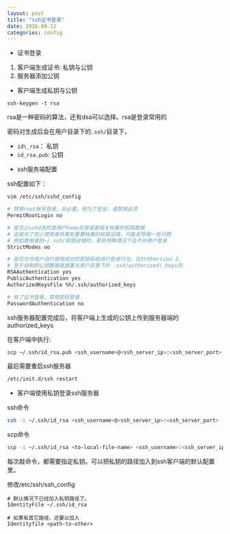 ```yaml
---
layout: post
title: "ssh证书登录"
date: 2016-09-12
categories: config
---
```


* 证书登录

1. 客户端生成证书: 私钥与公钥
2. 服务器添加公钥

* 客户端生成私钥与公钥

`ssh-keygen -t rsa`

rsa是一种密码的算法，还有dsa可以选择。rsa是登录常用的

密码对生成后会在用户目录下的`.ssh/`目录下，

- `id\_rsa`： 私钥
- `id_rsa.pub`: 公钥

* ssh服务端配置

ssh配置如下：

```bash
vim /etc/ssh/sshd_config

# 禁用root账号登录，非必要。但为了安全，请禁用此项
PermitRootLogin no

# 是否让sshd去检查用户home目录或者相关档案的权限数据
# 这是为了担心使用者将某些重要档案的权限设错，可能会导致一些问题
# 例如使用者的~/.ssh/权限设错时，某些特殊情况下会不许用户登录
StrictModes no

# 是否允许用户自行使用成对的密钥系统进行登录行为。仅针对Version 2.
# 至于自制的公钥数据就放置与用户目录下的 .ssh/authorized\_keys内
RSAAuthentication yes
PublicAuthentication yes
AuthorizedKeysFile %h/.ssh/authorized_keys

# 有了证书登录，禁用密码登录
PasswordAuthentication no
```

ssh服务器配置完成后，将客户端上生成的公钥上传到服务器端的 authorized_keys

在客户端中执行:

```bash
scp ~/.ssh/id_rsa.pub <ssh_username>@<ssh_server_ip>:<ssh_server_port>:~/.ssh/authorized_keys
```

最后需要重启ssh服务器

```bash
/etc/init.d/ssh restart
```

* 客户端使用私钥登录ssh服务器

ssh命令

```bash
ssh -i ~/.ssh/id_rsa <ssh_username>@<ssh_server_ip>:<ssh_server_port>
```

scp命令

```bash
scp -i ~/.ssh/id_rsa <to-local-file-name> <ssh_username>:<ssh_server_ip>:<ssh_server_port>:<to-remote-file-name>
```

每次敲命令，都需要指定私钥。可以把私钥的路径加入到ssh客户端的默认配置里。

修改/etc/ssh/ssh\_config

```config
# 默认情况下已经加入私钥路径了。
IdentityFile ~/.ssh/id_rsa

# 如果有其它路径，还要以加入
Identityfile <path-to-other>
```
